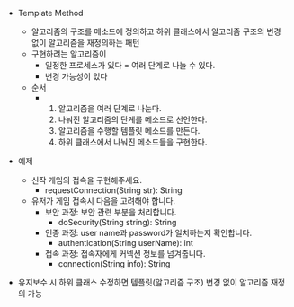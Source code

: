 - Template Method
    - 알고리즘의 구조를 메소드에 정의하고 하위 클래스에서 알고리즘 구조의 변경없이 알고리즘을 재정의하는 패턴
    - 구현하려는 알고리즘이
        - 일정한 프로세스가 있다 = 여러 단계로 나눌 수 있다.
        - 변경 가능성이 있다
    - 순서
        - 1. 알고리즘을 여러 단계로 나눈다.
          2. 나눠진 알고리즘의 단계를 메소드로 선언한다.
          3. 알고리즘을 수행할 템플릿 메소드를 만든다.
          4. 하위 클래스에서 나눠진 메소드들을 구현한다.

- 예제
    - 신작 게임의 접속을 구현해주세요.
        - requestConnection(String str): String
    - 유저가 게임 접속시 다음을 고려해야 합니다.
        - 보안 과정: 보안 관련 부분을 처리합니다.
            - doSecurity(String string): String
        - 인증 과정: user name과 password가 일치하는지 확인합니다.
            - authentication(String userName): int
        - 접속 과정: 접속자에게 커넥션 정보를 넘겨줍니다.
            - connection(String info): String

- 유지보수 시 하위 클래스 수정하면 템플릿(알고리즘 구조) 변경 없이 알고리즘 재정의 가능
